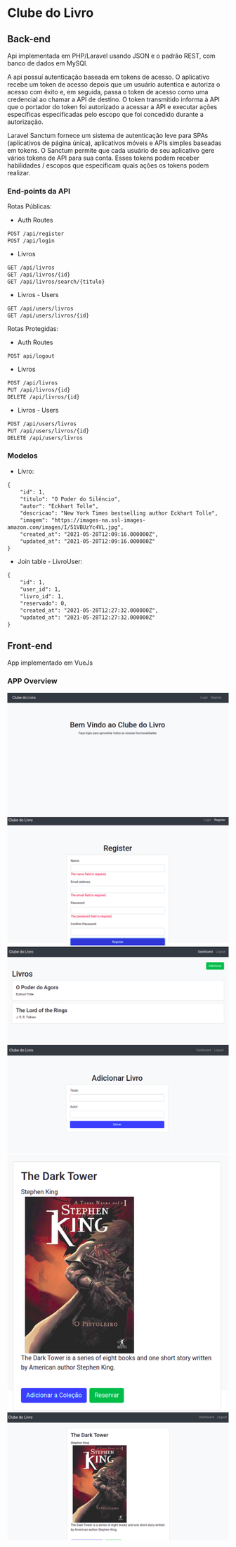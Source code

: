 # Clube do Livro

## Back-end

Api implementada em PHP/Laravel usando JSON e o padrão REST, com banco de dados em MySQl.

A api possuí autenticação baseada em tokens de acesso. O aplicativo recebe um token de acesso depois que um usuário autentica e autoriza o acesso com êxito e, em seguida, passa o token de acesso como uma credencial ao chamar a API de destino. O token transmitido informa à API que o portador do token foi autorizado a acessar a API e executar ações específicas especificadas pelo escopo que foi concedido durante a autorização.

Laravel Sanctum fornece um sistema de autenticação leve para SPAs (aplicativos de página única), aplicativos móveis e APIs simples baseadas em tokens. O Sanctum permite que cada usuário de seu aplicativo gere vários tokens de API para sua conta. Esses tokens podem receber habilidades / escopos que especificam quais ações os tokens podem realizar.


### End-points da API

Rotas Públicas:

* Auth Routes                 
```
POST /api/register
POST /api/login
```   

* Livros 
```
GET /api/livros
GET /api/livros/{id}
GET /api/livros/search/{titulo}
```
  
* Livros - Users              
```
GET /api/users/livros
GET /api/users/livros/{id}
```


Rotas Protegidas:

* Auth Routes
```
POST api/logout
```
    
* Livros                  
```
POST /api/livros
PUT /api/livros/{id}
DELETE /api/livros/{id}
```

* Livros - Users          
```
POST /api/users/livros
PUT /api/users/livros/{id}
DELETE /api/users/livros
```


### Modelos

* Livro:

```
{
    "id": 1,
    "titulo": "O Poder do Silêncio",
    "autor": "Eckhart Tolle",
    "descricao": "New York Times bestselling author Eckhart Tolle",
    "imagem": "https://images-na.ssl-images-amazon.com/images/I/51VBUzYc4VL.jpg",
	"created_at": "2021-05-28T12:09:16.000000Z",
	"updated_at": "2021-05-28T12:09:16.000000Z"
}
```

* Join table - LivroUser:

```
{
    "id": 1,
    "user_id": 1,
    "livro_id": 1,
    "reservado": 0,
    "created_at": "2021-05-28T12:27:32.000000Z",
	"updated_at": "2021-05-28T12:27:32.000000Z"
}
```


## Front-end

App implementado em VueJs

### APP Overview

![home](images/home.png)
![register](images/register.png)
![livros](images/livros.png)
![adicionar](images/adicionar.png)
![livro](images/livro1.png)
![livro](images/livro2.png)
